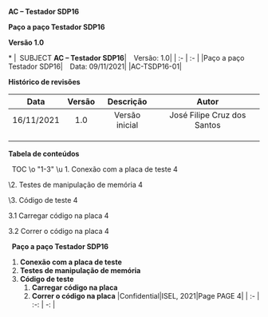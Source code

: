 ﻿

**AC – Testador SDP16** 


**Paço a paço Testador SDP16**

**Versão 1.0**

\* 
|` `SUBJECT **AC – Testador SDP16**|`  `Versão:           1.0|
| :- | :- |
|Paço a paço Testador SDP16|`  `Data:  09/11/2021|
|AC-TSDP16-01|

**Histórico de revisões**


|**Data**|**Versão**|**Descrição**|**Autor**|
| :-: | :-: | :-: | :-: |
|16/11/2021|1.0|Versão inicial	|José Filipe Cruz dos Santos|
|||||
|||||
|||||

**Tabela de conteúdos**

` `TOC \o "1-3" \u 1.	Conexão com a placa de teste	4

\2.	Testes de manipulação de memória	4

\3.	Código de teste	4

3.1	Carregar código na placa	4

3.2	Correr o código na placa	4

` `**Paço a paço Testador SDP16**

1. **Conexão com a placa de teste**
1. **Testes de manipulação de memória**
1. **Código de teste**
   1. **Carregar código na placa**
   1. **Correr o código na placa**
|Confidential|ISEL, 2021|Page  PAGE 4|
| :- | :-: | -: |

